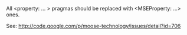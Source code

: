 All <property: ... > pragmas should be replaced with <MSEProperty: ...> ones.
	
See:
http://code.google.com/p/moose-technology/issues/detail?id=706